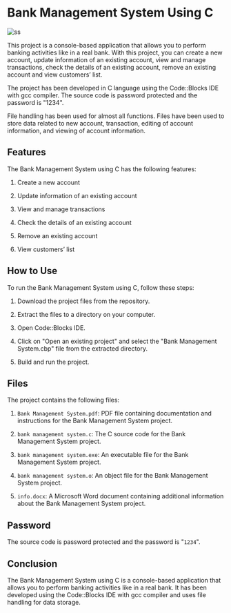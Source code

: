 # Bank Management System Using C

![ss](https://user-images.githubusercontent.com/93007427/154793792-72f134f9-464e-4586-a93f-fc4c115afe8f.jpg)


This project is a console-based application that allows you to perform banking activities like in a real bank. With this project, you can create a new account, update information of an existing account, view and manage transactions, check the details of an existing account, remove an existing account and view customers’ list.

The project has been developed in C language using the Code::Blocks IDE with gcc compiler. The source code is password protected and the password is "1234".

File handling has been used for almost all functions. Files have been used to store data related to new account, transaction, editing of account information, and viewing of account information.



## Features
The Bank Management System using C has the following features:

1. Create a new account

2. Update information of an existing account

3. View and manage transactions

4. Check the details of an existing account

5. Remove an existing account

6. View customers’ list



## How to Use
To run the Bank Management System using C, follow these steps:

1. Download the project files from the repository.

2. Extract the files to a directory on your computer.

3. Open Code::Blocks IDE.

4. Click on "Open an existing project" and select the "Bank Management System.cbp" file from the extracted directory.

5. Build and run the project.



## Files
The project contains the following files:

1. `Bank Management System.pdf`: PDF file containing documentation and instructions for the Bank Management System project.

2. `bank management system.c`: The C source code for the Bank Management System project.

3. `bank management system.exe`: An executable file for the Bank Management System project.

4. `bank management system.o`: An object file for the Bank Management System project.

5. `info.docx`: A Microsoft Word document containing additional information about the Bank Management System project.



## Password
The source code is password protected and the password is "`1234`".

## Conclusion
The Bank Management System using C is a console-based application that allows you to perform banking activities like in a real bank. It has been developed using the Code::Blocks IDE with gcc compiler and uses file handling for data storage.
